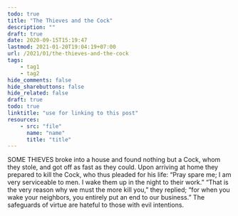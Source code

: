 ```yaml
---
todo: true
title: "The Thieves and the Cock"
description: ""
draft: true
date: 2020-09-15T15:19:47
lastmod: 2021-01-20T19:04:19+07:00
url: /2021/01/the-thieves-and-the-cock
tags:
    - tag1
    - tag2
hide_comments: false
hide_sharebuttons: false
hide_related: false
draft: true
todo: true
linktitle: "use for linking to this post"
resources:
    - src: "file"
      name: "name"
      title: "title"
---
```

SOME THIEVES broke into a house and found nothing but a Cock, whom they stole, and got off as fast as they could. Upon arriving at home they prepared to kill the Cock, who thus pleaded for his life: “Pray spare me; I am very serviceable to men. I wake them up in the night to their work.” “That is the very reason why we must the more kill you,” they replied; “for when you wake your neighbors, you entirely put an end to our business.”
The safeguards of virtue are hateful to those with evil intentions.

